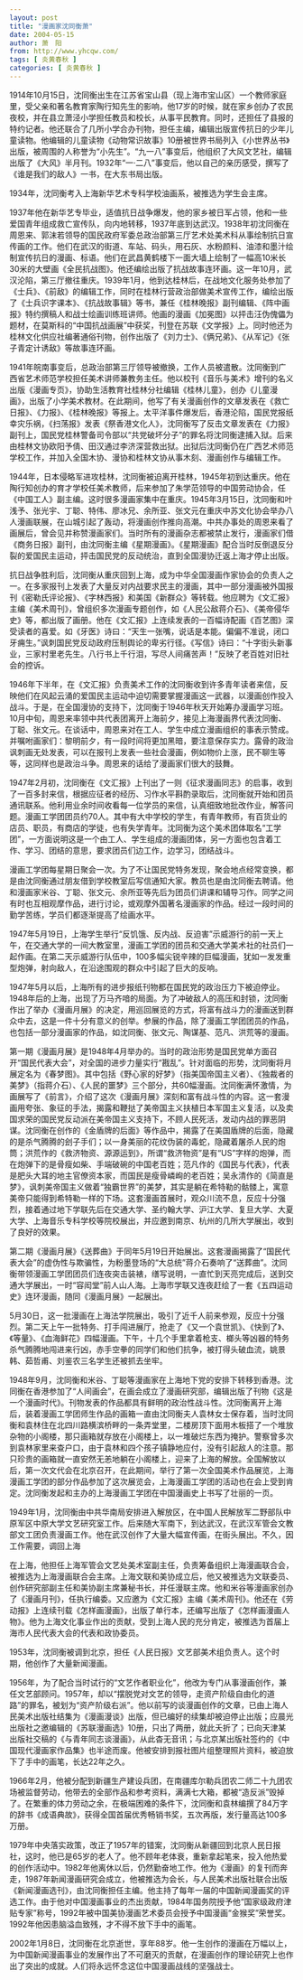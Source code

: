 ```yaml
---
layout: post
title: "漫画家沈同衡萧"
date: 2004-05-15
author: 萧　阳
from: http://www.yhcqw.com/
tags: [ 炎黄春秋 ]
categories: [ 炎黄春秋 ]
---
```





1914年10月15日，沈同衡出生在江苏省宝山县（现上海市宝山区）一个教师家庭里，受父亲和著名教育家陶行知先生的影响，他17岁的时候，就在家乡创办了农民夜校，并在县立萧泾小学担任教员和校长，从事平民教育。同时，还担任了县报的特约记者。他还联合了几所小学合办刊物，担任主编，编辑出版宣传抗日的少年儿童读物。他编辑的儿童读物《动物常识故事》10册被世界书局列入《小世界丛书》出版，被周围的人称誉为“小先生”。“九一八”事变后，他组织了大风文艺社，编辑出版了《大风》半月刊。1932年“一·二八”事变后，他以自己的亲历感受，撰写了《谁是我们的敌人》一书，在大东书局出版。

1934年，沈同衡考入上海新华艺术专科学校油画系，被推选为学生会主席。


1937年他在新华艺专毕业，适值抗日战争爆发，他的家乡被日军占领，他和一些爱国青年组成救亡宣传队，向内地转移，1937年底到达武汉。1938年初沈同衡在周恩来、郭沫若领导的国民政府军委总政治部第三厅艺术处美术科从事绘制抗日宣传画的工作。他们在武汉的街道、车站、码头，用石灰、水粉颜料、油漆和墨汁绘制宣传抗日的漫画、标语。他们在武昌黄鹤楼下一面大墙上绘制了一幅高10米长30米的大壁画《全民抗战图》。他还编绘出版了抗战故事连环画。这一年10月，武汉沦陷，第三厅撤往重庆。1939年1月，他到达桂林后，在战地文化服务处参加了《士兵》、《前敌》的编辑工作，同时在桂林行营政治部做美术宣传工作，编绘出版了《士兵识字课本》、《抗战故事辑》等书，兼任《桂林晚报》副刊编辑、《阵中画报》特约撰稿人和战士绘画训练班讲师。他画的漫画《加冕图》以抨击汪伪傀儡为题材，在莫斯科的“中国抗战画展”中获奖，刊登在苏联《文学报》上。同时他还为桂林文化供应社编著通俗刊物，创作出版了《刘力士》、《俩兄弟》、《从军记》《张子青定计诱敌》等故事连环画。


1941年皖南事变后，总政治部第三厅领导被撤换，工作人员被遣散。沈同衡到广西省艺术师范学校担任美术讲师兼教务主任。他以校刊《音乐与美术》增刊的名义出版《漫画专页》，协助生活教育社桂林分社编辑《桂林儿童》，创办《儿童漫画》，出版了小学美术教材。在此期间，他写了有关漫画创作的文章发表在《救亡日报》、《力报》、《桂林晚报》等报上。太平洋事件爆发后，香港沦陷，国民党报纸幸灾乐祸，《扫荡报》发表《祭香港文化人》，沈同衡写了反击文章发表在《力报》副刊上，国民党桂林警备司令部以“共党破坏分子”的罪名将沈同衡逮捕入狱。后来由桂林文协欧阳予倩、田汉通过李济深营救出狱。出狱后沈同衡仍在广西艺术师范学校工作，并加入全国木协、漫协和桂林文协从事木刻、漫画创作与编辑工作。


1944年，日本侵略军进攻桂林，沈同衡被迫离开桂林，1945年初到达重庆。他在陶行知创办的育才学校任美术教师，后来参加了朱学范领导的中国劳动协会，任《中国工人》副主编。这时很多漫画家集中在重庆。1945年3月15日，沈同衡和叶浅予、张光宇、丁聪、特伟、廖冰兄、余所亚、张文元在重庆中苏文化协会举办八人漫画联展，在山城引起了轰动，将漫画创作推向高潮。中共办事处的周恩来看了画展后，曾会见并称赞漫画家们。当时所有的漫画杂志都被禁止发行，漫画家们借《商务日报》副刊，由沈同衡主编《星期漫画》。《星期漫画》配合当时反倒退反分裂的爱国民主运动，抨击国民党的反动统治，直到全国漫协迁返上海才停止出版。


抗日战争胜利后，沈同衡从重庆回到上海，成为中华全国漫画作家协会的负责人之一。在多家报刊上发表了大量反对内战要求民主的漫画，其中一部分漫画被外国报刊《密勒氏评论报》、《字林西报》和美国《新群众》等转载。他应聘为《文汇报》主编《美术周刊》，曾组织多次漫画专题创作，如《人民公敌蒋介石》、《美帝侵华史》等，都出版了画册。他在《文汇报》上连续发表的一百幅诗配画《百艺图》深受读者的喜爱。如《牙医》诗曰：“天生一张嘴，说话是本能。偏偏不准说，闭口牙痈生。”讽刺国民党反动政府压制舆论的卑劣行径。《写信》诗曰：“十字街头新事业，三家村里老先生。八行书上千行泪，写尽人间痛苦声！”反映了老百姓对旧社会的控诉。


1946年下半年，在《文汇报》负责美术工作的沈同衡收到许多青年读者来信，反映他们在风起云涌的爱国民主运动中迫切需要掌握漫画这一武器，以漫画创作投入战斗。于是，在全国漫协的支持下，沈同衡于1946年秋天开始筹办漫画学习班。10月中旬，周恩来率领中共代表团离开上海前夕，接见上海漫画界代表沈同衡、丁聪、张文元。在谈话中，周恩来对在工人、学生中成立漫画组织的事表示赞成。并嘱咐画家们：黎明前夕，有一段时间将更加黑暗，要注意保存实力。露骨的政治讽刺画无处发表，可以在报刊上发表一些社会漫画，例如物价上涨，民不聊生等等，这同样也是政治斗争。周恩来的话给了漫画家们很大的鼓舞。


1947年2月初，沈同衡在《文汇报》上刊出了一则《征求漫画同志》的启事，收到了一百多封来信，根据应征者的经历、习作水平斟酌录取后，沈同衡就开始和团员通讯联系。他利用业余时间收看每一位学员的来信，认真细致地批改作业，解答问题。漫画工学团团员约70人。其中有大中学校的学生，有青年教师，有百货业的店员、职员，有商店的学徒，也有失学青年。沈同衡为这个美术团体取名“工学团”，一方面说明这是一个由工人、学生组成的漫画团体，另一方面也包含着工作、学习、团结的意思，要求团员们边工作，边学习，团结战斗。


漫画工学团每星期日聚会一次。为了不让国民党特务发现，聚会地点经常变换，都是由沈同衡通过朋友借到学校教室后写信通知大家。教员也是由沈同衡去聘请。他和漫画家米谷、丁聪、张文元、余所亚等先后为团员们讲课和辅导习作。同学之间有时也互相观摩作品，进行讨论，或观摩外国著名漫画家的作品。经过一段时间的勤学苦练，学员们都逐渐提高了绘画水平。


1947年5月19日，上海学生举行“反饥饿、反内战、反迫害”示威游行的前一天上午，在交通大学的一间大教室里，漫画工学团的团员和交通大学美术社的社员们一起作画。在第二天示威游行队伍中，100多幅尖锐辛辣的巨幅漫画，犹如一发发重型炮弹，射向敌人，在沿途围观的群众中引起了巨大的反响。


1947年5月以后，上海所有的进步报纸刊物都在国民党的政治压力下被迫停业。1948年后的上海，出现了万马齐喑的局面。为了冲破敌人的高压和封锁，沈同衡作出了举办《漫画月展》的决定，用巡回展览的方式，将富有战斗力的漫画送到群众中去，这是一件十分有意义的创举。参展的作品，除了漫画工学团团员的作品，也包括一部分漫画家的作品，如沈同衡、张文元、陶谋基、范凡、洪荒等的漫画。


第一期《漫画月展》是1948年4月举办的。当时的政治形势是国民党单方面召开“国民代表大会”，对全国的进步力量实行“戡乱”。针对面临的形势，沈同衡将月展定名为《春梦图》。其中包括《野心家的好梦》（指美国帝国主义者）、《独裁者的美梦》（指蒋介石）、《人民的噩梦》三个部分，共60幅漫画。沈同衡满怀激情，为画展写了《前言》，介绍了这次《漫画月展》深刻和富有战斗性的内容。这一套漫画用夸张、象征的手法，揭露和鞭挞了美帝国主义扶植日本军国主义复活，以及卖国求荣的国民党反动派在美帝国主义支持下，不顾人民死活，发动内战的罪恶阴谋。沈同衡在创作的《金盾牌的后面》等作品中，揭露了在美国盾牌的后面，隐藏的是杀气腾腾的刽子手们；以一身美丽的花纹伪装的毒蛇，隐藏着屠杀人民的炮筒；洪荒作的《救济物资、源源运到》，所谓“救济物资”是有“US”字样的炮弹，而在炮弹下的是骨瘦如柴、手端破碗的中国老百姓；范凡作的《国民与代表》，代表是肥头大耳的地主官僚资本家，而国民是瘦骨嶙峋的老百姓；吴永清作的《简直是梦》，讽刺美帝国主义做着“独霸世界”的美梦，其实是躺在希特勒的骷髅上，寓意美帝只能得到希特勒一样的下场。这套漫画首展时，观众川流不息，反应十分强烈，接着通过地下学联先后在交通大学、圣约翰大学、沪江大学、复旦大学、大夏大学、上海音乐专科学校等院校展出，并应邀到南京、杭州的几所大学展出，收到了良好的效果。


第二期《漫画月展》《送葬曲》于同年5月19日开始展出。这套漫画揭露了“国民代表大会”的虚伪性与欺骗性，为粉墨登场的“大总统”蒋介石奏响了“送葬曲”。沈同衡带领漫画工学团团员们连夜突击装裱，缮写说明，一直忙到天亮完成后，送到交通大学展出，一时“容闳堂”前人山人海。上海市学联又连夜赶绘了一套《五四运动史》连环漫画，随同《漫画月展》一起展出。


5月30日，这一批漫画在上海法学院展出，吸引了近千人前来参观，反应十分强烈。第二天上午一批特务、打手闯进展厅，抢走了《又一个袁世凯》、《快到了》、《等量》、《血海鲜花》四幅漫画。下午，十几个手里拿着枪支、榔头等凶器的特务杀气腾腾地闯进来行凶，赤手空拳的同学们和他们抗争，被打得头破血流，姚景韩、茹哲甫、刘鉴农三名学生还被抓去坐牢。


1948年9月，沈同衡和米谷、丁聪等漫画家在上海地下党的安排下转移到香港。沈同衡在香港参加了“人间画会”，在画会成立了漫画研究部，编辑出版了刊物《这是一个漫画时代》。刊物发表的作品都具有鲜明的政治性战斗性。沈同衡离开上海后，装着漫画工学团师生作品的画箱一直由沈同衡夫人袁林女士保存着，当时沈同衡和袁林住在北四川路横滨桥畔的一条弄堂里，二楼房顶下面用木板搭了一个堆放杂物的小阁楼，那只画箱就存放在小阁楼上，以一堆破烂东西为掩护。警察曾多次到袁林家里来查户口，由于袁林和四个孩子镇静地应付，没有引起敌人的注意。那只珍贵的画箱就一直安然无恙地躺在小阁楼上，迎来了上海的解放。全国解放以后，第一次文代会在北京召开，在此期间，举行了第一次全国美术作品展览，上海漫画工学团的部分作品参加了这次展览会，上海漫画工学团的活动也在会上受到肯定。沈同衡发起和主办的上海漫画工学团在中国漫画史上书写了壮丽的一页。


1949年1月，沈同衡由中共华南局安排进入解放区，在中国人民解放军二野部队中原军区中原大学文艺研究室工作。后来随大军南下，到达武汉，在武汉军管会文教部文工团负责漫画工作。他在武汉创作了大量大幅宣传画，在街头展出。不久，因工作需要，调回上海


在上海，他担任上海军管会文艺处美术室副主任，负责筹备组织上海漫画联合会，被推选为上海漫画联合会主席。上海文联和美协成立后，他又被推选为文联委员、创作研究部副主任和美协副主席兼秘书长，并任漫联主席。他和米谷等漫画家创办了《漫画月刊》，任执行编委。又应邀为《文汇报》主编《美术周刊》。他还在《劳动报》上连续刊载《怎样画漫画》，出版了单行本，还编写出版了《怎样画漫画人物》。他为上海文化事业作出的贡献，受到上海人民的充分肯定，被推选为首届上海市人民代表大会的代表和政协委员。

1953年，沈同衡被调到北京，担任《人民日报》文艺部美术组负责人。这个时期，他创作了大量新闻漫画。


1956年，为了配合当时试行的“文艺作者职业化”，他改为专门从事漫画创作，兼任文艺部顾问。1957年，却以“摆脱党对文艺的领导，走资产阶级自由化的道路”的罪名，被划为“资产阶级右派”。他以前写的谈漫画创作的文章，已由上海人民美术出版社结集为《漫画漫谈》出版，但已编好的续集却被迫停止出版；应晨光出版社之邀编辑的《苏联漫画选》10册，只出了两册，就此夭折了；已向天津某出版社交稿的《与青年同志谈漫画》，从此杳无音讯；与北京某出版社签约的《中国现代漫画家作品集》也半途而废。他被安排到报社图片组整理照片资料，被迫放下了手中的画笔，长达22年之久。


1966年2月，他被分配到新疆生产建设兵团，在南疆库尔勒兵团农二师二十九团农场被监督劳动，他带去的全部作品和参考资料，满满七大箱，都被“造反派”毁掉了。在繁重的体力劳动之余，在极端困难的条件下，沈同衡和袁林编撰了84万字的辞书《成语典故》，获得全国首届优秀畅销书奖，五次再版，发行量高达100多万册。


1979年中央落实政策，改正了1957年的错案，沈同衡从新疆回到北京人民日报社，这时，他已是65岁的老人了。他不顾年老体衰，重新拿起笔来，投入他热爱的创作活动中。1982年他离休以后，仍然勤奋地工作。他为《漫画》的复刊而奔走，1987年新闻漫画研究会成立，他被推选为会长，与人民美术出版社联合出版《新闻漫画选刊》，由沈同衡担任主编。他主持了每年一届的中国新闻漫画奖的评选工作。由于他对中国漫画事业的杰出贡献，1984年国务院授予他“国家级政府津贴专家”称号，1992年被中国美协漫画艺术委员会授予中国漫画“金猴奖”荣誉奖。1992年他因患脑溢血致残，才不得不放下手中的画笔。


2002年1月8日，沈同衡在北京逝世，享年88岁。他一生创作的漫画在万幅以上，为中国新闻漫画事业的发展作出了不可磨灭的贡献，在漫画创作的理论研究上也作出了突出的成就。人们将永远怀念这位中国漫画战线的坚强战士。


